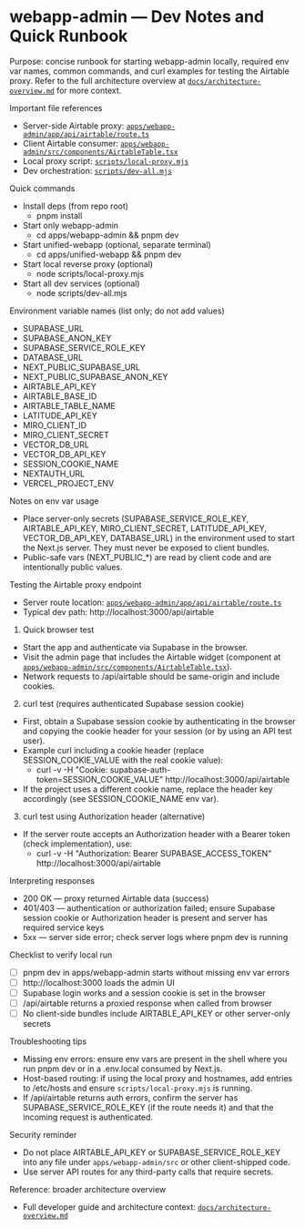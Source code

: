 # webapp-admin — Dev Notes and Quick Runbook

Purpose: concise runbook for starting webapp-admin locally, required env var names, common commands, and curl examples for testing the Airtable proxy. Refer to the full architecture overview at [`docs/architecture-overview.md`](docs/architecture-overview.md:1) for more context.

Important file references
- Server-side Airtable proxy: [`apps/webapp-admin/app/api/airtable/route.ts`](apps/webapp-admin/app/api/airtable/route.ts:1)
- Client Airtable consumer: [`apps/webapp-admin/src/components/AirtableTable.tsx`](apps/webapp-admin/src/components/AirtableTable.tsx:1)
- Local proxy script: [`scripts/local-proxy.mjs`](scripts/local-proxy.mjs:1)
- Dev orchestration: [`scripts/dev-all.mjs`](scripts/dev-all.mjs:1)

Quick commands
- Install deps (from repo root)
  - pnpm install
- Start only webapp-admin
  - cd apps/webapp-admin && pnpm dev
- Start unified-webapp (optional, separate terminal)
  - cd apps/unified-webapp && pnpm dev
- Start local reverse proxy (optional)
  - node scripts/local-proxy.mjs
- Start all dev services (optional)
  - node scripts/dev-all.mjs

Environment variable names (list only; do not add values)
- SUPABASE_URL
- SUPABASE_ANON_KEY
- SUPABASE_SERVICE_ROLE_KEY
- DATABASE_URL
- NEXT_PUBLIC_SUPABASE_URL
- NEXT_PUBLIC_SUPABASE_ANON_KEY
- AIRTABLE_API_KEY
- AIRTABLE_BASE_ID
- AIRTABLE_TABLE_NAME
- LATITUDE_API_KEY
- MIRO_CLIENT_ID
- MIRO_CLIENT_SECRET
- VECTOR_DB_URL
- VECTOR_DB_API_KEY
- SESSION_COOKIE_NAME
- NEXTAUTH_URL
- VERCEL_PROJECT_ENV

Notes on env var usage
- Place server-only secrets (SUPABASE_SERVICE_ROLE_KEY, AIRTABLE_API_KEY, MIRO_CLIENT_SECRET, LATITUDE_API_KEY, VECTOR_DB_API_KEY, DATABASE_URL) in the environment used to start the Next.js server. They must never be exposed to client bundles.
- Public-safe vars (NEXT_PUBLIC_*) are read by client code and are intentionally public values.

Testing the Airtable proxy endpoint
- Server route location: [`apps/webapp-admin/app/api/airtable/route.ts`](apps/webapp-admin/app/api/airtable/route.ts:1)
- Typical dev path: http://localhost:3000/api/airtable

1) Quick browser test
- Start the app and authenticate via Supabase in the browser.
- Visit the admin page that includes the Airtable widget (component at [`apps/webapp-admin/src/components/AirtableTable.tsx`](apps/webapp-admin/src/components/AirtableTable.tsx:1)).
- Network requests to /api/airtable should be same-origin and include cookies.

2) curl test (requires authenticated Supabase session cookie)
- First, obtain a Supabase session cookie by authenticating in the browser and copying the cookie header for your session (or by using an API test user).
- Example curl including a cookie header (replace SESSION_COOKIE_VALUE with the real cookie value):
  - curl -v -H "Cookie: supabase-auth-token=SESSION_COOKIE_VALUE" http://localhost:3000/api/airtable
- If the project uses a different cookie name, replace the header key accordingly (see SESSION_COOKIE_NAME env var).

3) curl test using Authorization header (alternative)
- If the server route accepts an Authorization header with a Bearer token (check implementation), use:
  - curl -v -H "Authorization: Bearer SUPABASE_ACCESS_TOKEN" http://localhost:3000/api/airtable

Interpreting responses
- 200 OK — proxy returned Airtable data (success)
- 401/403 — authentication or authorization failed; ensure Supabase session cookie or Authorization header is present and server has required service keys
- 5xx — server side error; check server logs where pnpm dev is running

Checklist to verify local run
- [ ] pnpm dev in apps/webapp-admin starts without missing env var errors
- [ ] http://localhost:3000 loads the admin UI
- [ ] Supabase login works and a session cookie is set in the browser
- [ ] /api/airtable returns a proxied response when called from browser
- [ ] No client-side bundles include AIRTABLE_API_KEY or other server-only secrets

Troubleshooting tips
- Missing env errors: ensure env vars are present in the shell where you run pnpm dev or in a .env.local consumed by Next.js.
- Host-based routing: if using the local proxy and hostnames, add entries to /etc/hosts and ensure `scripts/local-proxy.mjs` is running.
- If /api/airtable returns auth errors, confirm the server has SUPABASE_SERVICE_ROLE_KEY (if the route needs it) and that the incoming request is authenticated.

Security reminder
- Do not place AIRTABLE_API_KEY or SUPABASE_SERVICE_ROLE_KEY into any file under `apps/webapp-admin/src` or other client-shipped code.
- Use server API routes for any third-party calls that require secrets.

Reference: broader architecture overview
- Full developer guide and architecture context: [`docs/architecture-overview.md`](docs/architecture-overview.md:1)